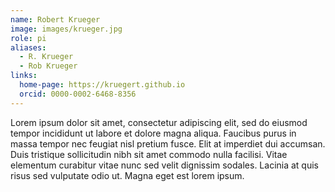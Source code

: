 ```yaml
---
name: Robert Krueger
image: images/krueger.jpg
role: pi
aliases:
  - R. Krueger
  - Rob Krueger
links:
  home-page: https://kruegert.github.io
  orcid: 0000-0002-6468-8356
---
```


Lorem ipsum dolor sit amet, consectetur adipiscing elit, sed do eiusmod tempor incididunt ut labore et dolore magna aliqua.
Faucibus purus in massa tempor nec feugiat nisl pretium fusce.
Elit at imperdiet dui accumsan.
Duis tristique sollicitudin nibh sit amet commodo nulla facilisi.
Vitae elementum curabitur vitae nunc sed velit dignissim sodales.
Lacinia at quis risus sed vulputate odio ut.
Magna eget est lorem ipsum.
